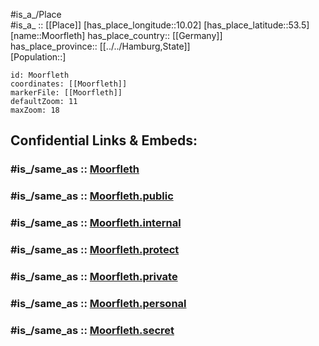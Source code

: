 ﻿---
confidential: public
isDeleted: false
location:
- 53.5
- 10.02
mapmarker: city
mapzoom:
- 7
- 12
SpocWebEntityId: 32597
tags:
- geo/City
type: City
---

#is_a_/Place  
#is_a_ :: [[Place]] 
[has_place_longitude::10.02] 
[has_place_latitude::53.5] 
[name::Moorfleth] 
has_place_country:: [[Germany]]  
has_place_province:: [[../../Hamburg,State]]  
[Population::] 



```leaflet
id: Moorfleth
coordinates: [[Moorfleth]] 
markerFile: [[Moorfleth]] 
defaultZoom: 11 
maxZoom: 18
```


## Confidential Links & Embeds: 

### #is_/same_as :: [Moorfleth](Moorfleth.md) 

### #is_/same_as :: [Moorfleth.public](/_public/Earth/Continent/Europe/Europe~Central/Germany/Germany~West/State~Hamburg/cities~Hamburg/Moorfleth.public.md) 

### #is_/same_as :: [Moorfleth.internal](/_internal/Earth/Continent/Europe/Europe~Central/Germany/Germany~West/State~Hamburg/cities~Hamburg/Moorfleth.internal.md) 

### #is_/same_as :: [Moorfleth.protect](/_protect/Earth/Continent/Europe/Europe~Central/Germany/Germany~West/State~Hamburg/cities~Hamburg/Moorfleth.protect.md) 

### #is_/same_as :: [Moorfleth.private](/_private/Earth/Continent/Europe/Europe~Central/Germany/Germany~West/State~Hamburg/cities~Hamburg/Moorfleth.private.md) 

### #is_/same_as :: [Moorfleth.personal](/_personal/Earth/Continent/Europe/Europe~Central/Germany/Germany~West/State~Hamburg/cities~Hamburg/Moorfleth.personal.md) 

### #is_/same_as :: [Moorfleth.secret](/_secret/Earth/Continent/Europe/Europe~Central/Germany/Germany~West/State~Hamburg/cities~Hamburg/Moorfleth.secret.md)

